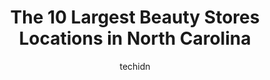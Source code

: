 ---
layout: ampstory
image: https://i0.wp.com/paketmu.com/wp-content/uploads/2023/06/us-trading-beauty-wholesaler-0-in-north-carolina-1686366128.jpeg?resize=640,853
author: techidn
featured: false
description: Explore the diverse Beauty Store scene in North Carolina, home to an incredible selection of 10 establishments catering to every taste. Whether youre in search of iconic favorites or undisc
title: The 10 Largest Beauty Stores Locations in North Carolina
cover:
   title: The 10 Largest Beauty Stores Locations in North Carolina
   subtitle: RICKPATE
   background: https://paketmu.com/wp-content/uploads/2023/06/us-trading-beauty-wholesaler-0-in-north-carolina-1686366128.jpeg

pages: 
 - layout: thirds
   top: <h1>#1 Tisun Beauty</h1>
   bottom: "<p>I never knew just how well stocked this supply store was until I left the state. Now it is definitely my go to spot when I need to know that I will find whatever beauty s</p>"
   background: https://paketmu.com/wp-content/uploads/2023/06/us-trading-beauty-wholesaler-1-in-north-carolina-1686366130.jpeg
   backgroundblur: true
 - layout: thirds
   top: <h1>#2 Tisun Beauty</h1>
   bottom: "<p>I will never recommend this place! I needed a last minute wig and went here to get one. I decided on a 30 inch 360 beach curl human hair wig for $319. I couldve got th</p>"
   background: https://paketmu.com/wp-content/uploads/2023/06/us-trading-beauty-wholesaler-2-in-north-carolina-1686366131.jpeg
   cta:
      link: https://paketmu.com/the-10-largest-beauty-stores-locations-in-north-carolina/
      text: The 10 Largest Beauty Stores Locations in North Carolina
 - layout: thirds
   top: <h1>#3 K Beauty Supply</h1>
   bottom: "<p>The customer service is excellent, they help you find what you need and they have a variety of hair and products.</p>"
   background: https://paketmu.com/wp-content/uploads/2023/06/us-trading-beauty-wholesaler-3-in-north-carolina-1686366132.jpeg
   cta:
      link: https://paketmu.com/the-10-largest-beauty-stores-locations-in-north-carolina/
      text: The 10 Largest Beauty Stores Locations in North Carolina
 - layout: thirds
   top: <h1>#4 Peoples Beauty Supply</h1>
   bottom: "<p>1419 SE Maynard Rd, Cary, NC 27511, United States</p>"
   background: https://images.unsplash.com/photo-1549241520-425e3dfc01cb?ixlib=rb-4.0.3&ixid=MnwxMjA3fDB8MHxwaG90by1wYWdlfHx8fGVufDB8fHx8&auto=format&fit=crop&w=640&h=853&q=80
   cta:
      link: https://paketmu.com/the-10-largest-beauty-stores-locations-in-north-carolina/
      text: The 10 Largest Beauty Stores Locations in North Carolina
 - layout: thirds
   top: <h1>#5 Universal Beauty Supply</h1>
   bottom: "<p>7411 E Independence Blvd, Charlotte, NC 28227, United States</p>"
   background: https://images.unsplash.com/photo-1527066579998-dbbae57f45ce?ixlib=rb-4.0.3&ixid=MnwxMjA3fDB8MHxwaG90by1wYWdlfHx8fGVufDB8fHx8&auto=format&fit=crop&w=640&h=853&q=80
   cta:
      link: https://paketmu.com/the-10-largest-beauty-stores-locations-in-north-carolina/
      text: The 10 Largest Beauty Stores Locations in North Carolina
 - layout: thirds
   top: <h1>#6 EC Beauty Supply</h1>
   bottom: "<p>1237 Tyvola Dr # A, Charlotte, NC 28210, United States</p>"
   background: https://images.unsplash.com/photo-1613843873231-1447db182f97?ixlib=rb-4.0.3&ixid=MnwxMjA3fDB8MHxwaG90by1wYWdlfHx8fGVufDB8fHx8&auto=format&fit=crop&w=640&h=853&q=80
   cta:
      link: https://paketmu.com/the-10-largest-beauty-stores-locations-in-north-carolina/
      text: The 10 Largest Beauty Stores Locations in North Carolina
 - layout: thirds
   top: <h1>#7 Star Beauty Supply</h1>
   bottom: "<p>2320 W Roosevelt Blvd, Monroe, NC 28110, United States</p>"
   background: https://images.unsplash.com/photo-1564951434112-64d74cc2a2d7?ixlib=rb-4.0.3&ixid=MnwxMjA3fDB8MHxwaG90by1wYWdlfHx8fGVufDB8fHx8&auto=format&fit=crop&w=640&h=853&q=80
   cta:
      link: https://paketmu.com/the-10-largest-beauty-stores-locations-in-north-carolina/
      text: The 10 Largest Beauty Stores Locations in North Carolina
 - layout: thirds
   middle: Continue reading...
   background: https://images.unsplash.com/photo-1534312527009-56c7016453e6?ixlib=rb-4.0.3&ixid=MnwxMjA3fDB8MHxwaG90by1wYWdlfHx8fGVufDB8fHx8&auto=format&fit=crop&w=640&h=853&q=80
   cta:
      link: https://paketmu.com/the-10-largest-beauty-stores-locations-in-north-carolina/
      text: The 10 Largest Beauty Stores Locations in North Carolina
      
---